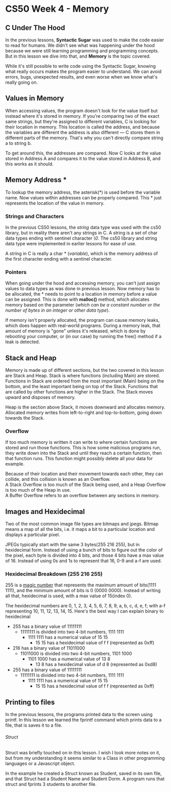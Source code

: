 # CS50 Week 4 - Memory

## C Under The Hood
In the previous lessons, **Syntactic Sugar** was used to make the code easier to read for humans. We didn't see what was happening under the hood because we were still learning programming and programming concepts. But in this lesson we dive into that, and **Memory** is the topic covered.

While it's still possible to write code using the Syntactic Sugar, knowing what really occurs makes the program easier to understand. We can avoid errors, bugs, unexpected results, and even worse when we know what's really going on.

## Values in Memory
When accessing values, the program doesn't look for the value itself but instead where it's stored in memory. If you're comparing two of the exact same strings, but they're assigned to different variables, C is looking for their location in memory. This location is called the address, and because the variables are different the address is also different — C stores them in different parts of the memory. That's why you can't directly compare string a to string b.

To get around this, the addresses are compared. Now C looks at the value stored in Address A and compares it to the value stored in Address B, and this works as it should. 

## Memory Address *
To lookup the memory address, the asterisk(*) is used before the variable name. Now values within addresses can be properly compared. This * just represents the location of the value in memory. 


### Strings and Characters
In the previous CS50 lessons, the *string* data type was used with the cs50 library, but in reality there aren't any strings in C. A string is a set of char data types ending with sentinel character *\0*. The cs50 library and string data type were implemented in earlier lessons for ease of use.

A string in C is really a char * (*variable*), which is the memory address of the first character ending with a sentinel character. 


### Pointers
When going under the hood and accessing memory, you can't just assign values to data types as was done in previous lesson. Now memory has to be allocated, the * needs to point to a location in memory before a value can be assigned. This is done with **malloc()** method, which allocates memory based on the parameter (*which can be a constant number or the number of bytes in an integer or other data type*). 

If memory isn't properly allocated, the program can cause memory leaks, which does happen with real-world programs. During a memory leak, that amount of memory is "gone" unless it's released, which is done by rebooting your computer, or (in our case) by running the free() method if a leak is detected.

## Stack and Heap
Memory is made up of different sections, but the two covered in this lesson are Stack and Heap. Stack is where functions (including Main) are stored. Functions in Stack are ordered from the most important (Main) being on the bottom, and the least important being on top of the Stack. Functions that are called by other functions are higher in the Stack. The Stack moves upward and disposes of memory. 

Heap is the section above Stack, it moves downward and allocates memory. Allocated memory writes from left-to-right and top-to-bottom, going down towards the Stack. 

### Overflow
If too much memory is written it can write to where certain functions are stored and run those functions. This is how some malicious programs run, they write down into the Stack and until they reach a certain function, then that function runs. This function might possibly delete all your data for example.

Because of their location and their movement towards each other, they can collide, and this collision is known as an Overflow.  
A Stack Overflow is too much of the Stack being used, and a Heap Overflow is too much of the Heap in use.  
A Buffer Overflow refers to an overflow between any sections in memory.

## Images and Hexidecimal
Two of the most common image file types are bitmaps and jpegs. Bitmap means a map of all the bits, i.e. it maps a bit to a particular location and displays a particular pixel.

JPEGs typically start with the same 3 bytes(255 216 255), but in hexidecimal form. Instead of using a bunch of bits to figure out the color of the pixel, each byte is divided into 4 bits, and those 4 bits have a max value of 16. Instead of using 0s and 1s to represent that 16, 0-9 and a-f are  used.

### Hexidecimal Breakdown (255 216 255)
255 is a [magic number](https://github.com/00SaadChaudhry/CS50_Notes/blob/master/Week%202%20-%20Crypto/inDepthNotes.md#magic-numbers) that represents the maximum amount of bits(1111 1111), and the minimum amount of bits is 0 (0000 0000). Instead of writing all that, hexidecimal is used, with a max value of 15(index 0). 

The hexidecimal numbers are 0, 1, 2, 3, 4, 5, 6, 7, 8, 9, a, b, c, d, e, f; with a-f representing 10, 11, 12, 13, 14, 15. Here's the best way I can explain binary to hexidecimal

* 255 has a binary value of 11111111
	- 11111111 is divided into two 4-bit numbers, 1111 1111
		+ 1111 1111 has a numerical value of 15 15
			* 15 15 has a hexidecimal value of f f (represented as 0xff)
* 216 has a binary value of 11011000
	- 11011000 is divided into two 4-bit numbers, 1101 1000
		+ 1101 1000 has a numerical value of 13 8
			* 13 8 has a hexidecimal value of d 8 (represented as 0xd8)
* 255 has a binary value of 11111111
	- 11111111 is divided into two 4-bit numbers, 1111 1111
		+ 1111 1111 has a numerical value of 15 15
			* 15 15 has a hexidecimal value of f f (represented as 0xff)

## Printing to files
In the previous lessons, the programs printed data to the screen using printf. In this lesson we learned the fprintf command which prints data to a file, that is saves it to a file.


###### Struct
Struct was briefly touched on in this lesson. I wish I took more notes on it, but from my understanding it seems similar to a Class in other programming languages or a Javascript object.

In the example he created a Struct known as Student, saved in its own file, and that Struct had a Student Name and Student Dorm. A program runs that struct and fprints 3 students to another file.
